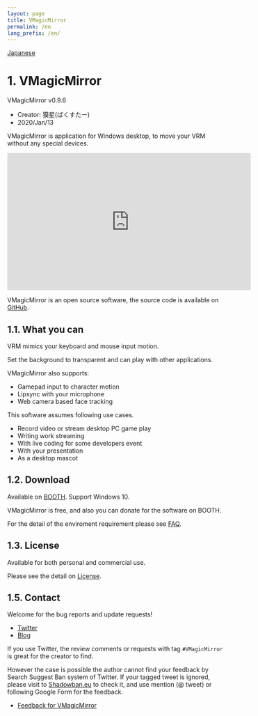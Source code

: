 ```yaml
---
layout: page
title: VMagicMirror
permalink: /en
lang_prefix: /en/
---
```


[Japanese](../)

# 1. VMagicMirror

VMagicMirror v0.9.6

* Creator: 獏星(ばくすたー)
* 2020/Jan/13

VMagicMirror is application for Windows desktop, to move your VRM without any special devices.

<iframe width="560" height="315" src="https://www.youtube.com/embed/jhGOnf8HOKk" frameborder="0" allow="accelerometer; autoplay; encrypted-media; gyroscope; picture-in-picture" allowfullscreen></iframe>

VMagicMirror is an open source software, the source code is available on [GitHub](https://github.com/malaybaku/VMagicMirror).

## 1.1. What you can

VRM mimics your keyboard and mouse input motion.

Set the background to transparent and can play with other applications.

VMagicMirror also supports:

* Gamepad input to character motion
* Lipsync with your microphone
* Web camera based face tracking

This software assumes following use cases.

* Record video or stream desktop PC game play
* Writing work streaming
* With live coding for some developers event
* With your presentation
* As a desktop mascot

## 1.2. Download

Available on [BOOTH](https://booth.pm/ja/items/1272298). Support Windows 10.

VMagicMirror is free, and also you can donate for the software on BOOTH.

For the detail of the enviroment requirement please see [FAQ](./questions).

## 1.3. License

Available for both personal and commercial use.

Please see the detail on [License](./license).

## 1.5. Contact

Welcome for the bug reports and update requests!

* [Twitter](https://twitter.com/baku_dreameater)
* [Blog](https://www.baku-dreameater.net/)

If you use Twitter, the review comments or requests with tag `#VMagicMirror` is great for the creator to find.

However the case is possible the author cannot find your feedback by Search Suggest Ban system of Twitter. If your tagged tweet is ignored, please visit to [Shadowban.eu](https://shadowban.eu/) to check it, and use mention (@ tweet) or following Google Form for the feedback.

* [Feedback for VMagicMirror](https://forms.gle/Myt4vRdKLrYJLnGo9)
